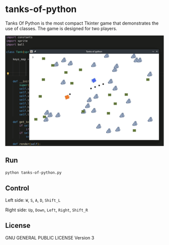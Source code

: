 # tanks-of-python

Tanks Of Python is the most compact Tkinter game that demonstrates the use of classes. The game is designed for two players.

![screenshot](https://github.com/skosachiov/tanks-of-python/blob/main/screenshot.png)

## Run

`python tanks-of-python.py`

## Control

Left side: `W`, `S`, `A`, `D`, `Shift_L`

Right side: `Up`, `Down`, `Left`, `Right`, `Shift_R`

## License

GNU GENERAL PUBLIC LICENSE Version 3